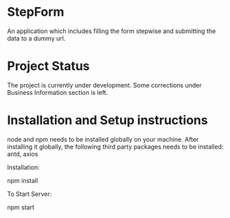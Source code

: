 # StepForm

An application which includes filling the form stepwise and submitting the data to a dummy url.

# Project Status

The project is currently under development. Some corrections under Business Information section is left.

# Installation and Setup instructions

node and npm needs to be installed globally on your machine. After installing it globally, the following third party packages needs to be installed: antd, axios

Installation:

npm install

To Start Server:

npm start
